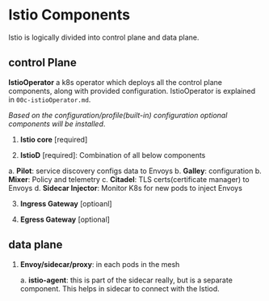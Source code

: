 # Istio Components

Istio is logically divided into control plane and data plane.

## control Plane

**IstioOperator** a k8s operator which deploys all the control plane components, along with provided configuration. IstioOperator is explained in `00c-istioOperator.md`. 

*Based on the configuration/profile(built-in) configuration optional components will be installed*.

1. **Istio core** [required]

2. **IstioD** [required]: Combination of all below components
  
  a. **Pilot**: service discovery configs data to Envoys
  b. **Galley**: configuration
  b. **Mixer**: Policy and telemetry
  c. **Citadel**: TLS certs(certificate manager) to Envoys
  d. **Sidecar Injector**: Monitor K8s for new pods to inject Envoys

3. **Ingress Gateway** [optioanl]

4. **Egress Gateway** [optional]

## data plane

1. **Envoy/sidecar/proxy**: in each pods in the mesh

    a. **istio-agent**: this is part of the sidecar really, but is a separate component. This helps in sidecar to connect with the Istiod.
